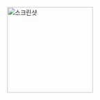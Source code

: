 <img width="200" alt="스크린샷" src="https://github.com/user-attachments/assets/39bc2160-a9f8-4130-b954-030698dc5abf">
